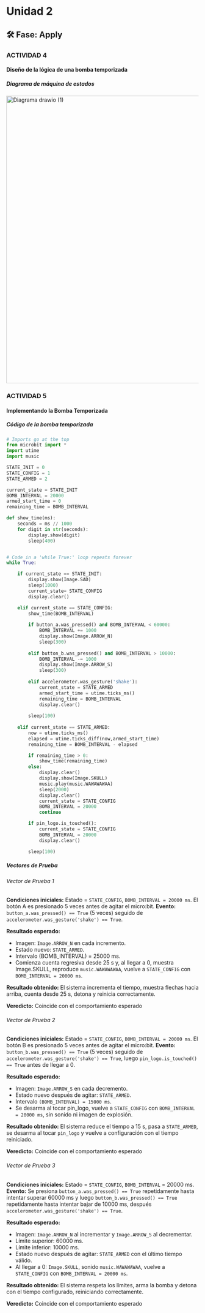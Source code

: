 # Unidad 2


## 🛠 Fase: Apply

### ACTIVIDAD 4 
#### Diseño de la lógica de una bomba temporizada

##### Diagrama de máquina de estados
<img width="679" height="751" alt="Diagrama drawio (1)" src="https://github.com/user-attachments/assets/d5d73a06-34b2-4018-bc05-0caadf0eab7c" />


### ACTIVIDAD 5
#### Implementando la Bomba Temporizada

##### Código de la bomba temporizada

```py
# Imports go at the top
from microbit import *
import utime
import music

STATE_INIT = 0
STATE_CONFIG = 1
STATE_ARMED = 2

current_state = STATE_INIT
BOMB_INTERVAL = 20000
armed_start_time = 0
remaining_time = BOMB_INTERVAL

def show_time(ms):
    seconds = ms // 1000
    for digit in str(seconds):
        display.show(digit)
        sleep(400)


# Code in a 'while True:' loop repeats forever
while True:

    if current_state == STATE_INIT:
        display.show(Image.SAD)
        sleep(1000)
        current_state= STATE_CONFIG
        display.clear()

    elif current_state == STATE_CONFIG:  
        show_time(BOMB_INTERVAL)
        
        if button_a.was_pressed() and BOMB_INTERVAL < 60000:
            BOMB_INTERVAL += 1000
            display.show(Image.ARROW_N)
            sleep(300)
            
        elif button_b.was_pressed() and BOMB_INTERVAL > 10000:
            BOMB_INTERVAL -= 1000
            display.show(Image.ARROW_S)
            sleep(300)
            
        elif accelerometer.was_gesture('shake'):
            current_state = STATE_ARMED
            armed_start_time = utime.ticks_ms()
            remaining_time = BOMB_INTERVAL
            display.clear()
            
        sleep(100)
        
    elif current_state == STATE_ARMED:
        now = utime.ticks_ms()
        elapsed = utime.ticks_diff(now,armed_start_time)
        remaining_time = BOMB_INTERVAL - elapsed

        if remaining_time > 0:
            show_time(remaining_time)
        else:
            display.clear()
            display.show(Image.SKULL)
            music.play(music.WAWAWAWAA)
            sleep(2000)
            display.clear()
            current_state = STATE_CONFIG
            BOMB_INTERVAL = 20000
            continue

        if pin_logo.is_touched():
            current_state = STATE_CONFIG
            BOMB_INTERVAL = 20000
            display.clear()

        sleep(100)

```

##### Vectores de Prueba

###### Vector de Prueba 1

**Condiciones iniciales:** Estado = `STATE_CONFIG`, `BOMB_INTERVAL = 20000 ms`. El botón A es presionado 5 veces antes de agitar el micro:bit.
**Evento:** `button_a.was_pressed() == True` (5 veces) seguido de `accelerometer.was_gesture('shake') == True`.

**Resultado esperado:**

  - Imagen: `Image.ARROW_N` en cada incremento.
  - Estado nuevo: `STATE_ARMED`.
  - Intervalo (BOMB_INTERVAL) = 25000 ms.
  - Comienza cuenta regresiva desde 25 s y, al llegar a 0, muestra Image.SKULL, reproduce `music.WAWAWAWAA`, vuelve a `STATE_CONFIG` con `BOMB_INTERVAL = 20000 ms`.

**Resultado obtenido:** El sistema incrementa el tiempo, muestra flechas hacia arriba, cuenta desde 25 s, detona y reinicia correctamente.

**Veredicto:** Coincide con el comportamiento esperado

###### Vector de Prueba 2

**Condiciones iniciales:** Estado = `STATE_CONFIG`, `BOMB_INTERVAL = 20000 ms`. El botón B es presionado 5 veces antes de agitar el micro:bit.
**Evento:** `button_b.was_pressed() == True` (5 veces) seguido de `accelerometer.was_gesture('shake') == True`, luego `pin_logo.is_touched() == True` antes de llegar a 0.

**Resultado esperado:**

  - Imagen: `Image.ARROW_S` en cada decremento.
  - Estado nuevo después de agitar: `STATE_ARMED`.
  - Intervalo `(BOMB_INTERVAL) = 15000 ms`.
  - Se desarma al tocar pin_logo, vuelve a `STATE_CONFIG` con `BOMB_INTERVAL = 20000 ms`, sin sonido ni imagen de explosión.

**Resultado obtenido:** El sistema reduce el tiempo a 15 s, pasa a `STATE_ARMED`, se desarma al tocar `pin_logo` y vuelve a configuración con el tiempo reiniciado.

**Veredicto:** Coincide con el comportamiento esperado

###### Vector de Prueba 3

**Condiciones iniciales:** Estado = `STATE_CONFIG`, `BOMB_INTERVAL` = 20000 ms.
**Evento:** Se presiona `button_a.was_pressed() == True` repetidamente hasta intentar superar 60000 ms y luego `button_b.was_pressed() == True` repetidamente hasta intentar bajar de 10000 ms, después `accelerometer.was_gesture('shake') == True`.

**Resultado esperado:**
  - Imagen: `Image.ARROW_N` al incrementar y `Image.ARROW_S` al decrementar.
  - Límite superior: 60000 ms.
  - Límite inferior: 10000 ms.
  - Estado nuevo después de agitar: `STATE_ARMED` con el último tiempo válido.
  - Al llegar a 0: `Image.SKULL`, sonido `music.WAWAWAWAA`, vuelve a `STATE_CONFIG` con `BOMB_INTERVAL = 20000 ms`.

**Resultado obtenido:** El sistema respeta los límites, arma la bomba y detona con el tiempo configurado, reiniciando correctamente.

**Veredicto:** Coincide con el comportamiento esperado 
